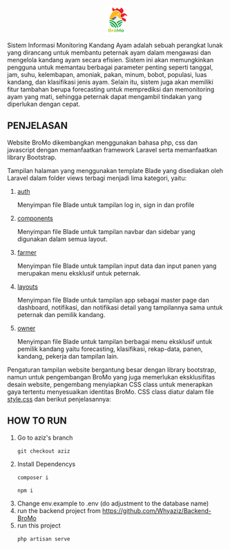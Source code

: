 <div align="center">
  <img src="https://github.com/senaajibayumurti/BroMo/blob/main/public/images/BroMo%20Logografi.png" alt="BroMo Logo"
      alt="BroMo Logo">
</div>

<p>
    Sistem Informasi Monitoring Kandang Ayam adalah sebuah perangkat lunak yang dirancang untuk membantu peternak ayam dalam mengawasi dan mengelola kandang ayam secara efisien. Sistem ini akan memungkinkan pengguna untuk memantau berbagai parameter penting seperti tanggal, jam, suhu, kelembapan, amoniak, pakan, minum, bobot, populasi, luas kandang, dan klasifikasi jenis ayam. Selain itu, sistem juga akan memiliki fitur tambahan berupa forecasting untuk memprediksi dan memonitoring ayam yang mati, sehingga peternak dapat mengambil tindakan yang diperlukan dengan cepat.
</p>

## PENJELASAN
Website BroMo dikembangkan menggunakan bahasa php, css dan javascript dengan memanfaatkan framework Laravel serta memanfaatkan library Bootstrap.

Tampilan halaman yang menggunakan template Blade yang disediakan oleh Laravel dalam folder views terbagi menjadi lima kategori, yaitu:
1. [auth](https://github.com/senaajibayumurti/BroMo/tree/main/resources/views/auth)
   <p>
       Menyimpan file Blade untuk tampilan log in, sign in dan profile
   </p>
3. [components](https://github.com/senaajibayumurti/BroMo/tree/main/resources/views/components)
   <p>
       Menyimpan file Blade untuk tampilan navbar dan sidebar yang digunakan dalam semua layout.
   </p>
5. [farmer](https://github.com/senaajibayumurti/BroMo/tree/main/resources/views/farmer)
   <p>
       Menyimpan file Blade untuk tampilan input data dan input panen yang merupakan menu eksklusif untuk peternak.
   </p>
7. [layouts](https://github.com/senaajibayumurti/BroMo/tree/main/resources/views/layouts)
   <p>
       Menyimpan file Blade untuk tampilan app sebagai master page dan dashboard, notifikasi, dan notifikasi detail yang tampilannya sama untuk peternak dan pemilik kandang.
   </p>
9. [owner](https://github.com/senaajibayumurti/BroMo/tree/main/resources/views/owner)
   <p>
       Menyimpan file Blade untuk tampilan berbagai menu eksklusif untuk pemilik kandang yaitu forecasting, klasifikasi, rekap-data, panen, kandang, pekerja dan tampilan lain.
   </p>

Pengaturan tampilan website bergantung besar dengan library bootstrap, namun untuk pengembangan BroMo yang juga memerlukan eksklusifitas desain website, pengembang menyiapkan CSS class untuk menerapkan gaya tertentu menyesuaikan identitas BroMo. CSS class diatur dalam file [style.css]() dan berikut penjelasannya:



## HOW TO RUN
1. Go to aziz's branch
   ```
   git checkout aziz
   ```
3. Install Dependencys
   ```
   composer i
   ```
   ```
   npm i
   ```
3. Change env.example to .env (do adjustment to the database name)
4. run the backend project from https://github.com/Whyaziz/Backend-BroMo
5. run this project
   ```
   php artisan serve
   ```
